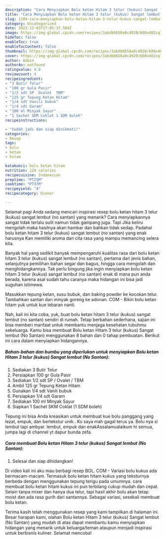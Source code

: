 ```yaml
---
description: "Cara Menyiapkan Bolu ketan Hitam 3 telur (kukus) Sangat lembut (No Santan){ yang Enak Banget,  Menu Buat lebaran"
title: "Cara Menyiapkan Bolu ketan Hitam 3 telur (kukus) Sangat lembut (No Santan){ yang Enak Banget,  Menu Buat lebaran"
slug: 1104-cara-menyiapkan-bolu-ketan-hitam-3-telur-kukus-sangat-lembut-no-santan-yang-enak-banget-menu-buat-lebaran
category: Uncategorized
date: 2022-12-03T17:05:37.504Z
image: https://img-global.cpcdn.com/recipes/3abdb8658a0c4920/680x482cq70/bolu-ketan-hitam-3-telur-kukus-sangat-lembut-no-santan-foto-resep-utama.jpg
hideToc: false
enableToc: true
enableTocContent: false
thumbnail: https://img-global.cpcdn.com/recipes/3abdb8658a0c4920/680x482cq70/bolu-ketan-hitam-3-telur-kukus-sangat-lembut-no-santan-foto-resep-utama.jpg
cover: https://img-global.cpcdn.com/recipes/3abdb8658a0c4920/680x482cq70/bolu-ketan-hitam-3-telur-kukus-sangat-lembut-no-santan-foto-resep-utama.jpg
author: Admin
authorAv: notfound
ratingvalue: 4.8
reviewcount: 4
recipeingredient:
- "3 Butir Telur"
- "100 gr Gula Pasir"
- "1/2 sdt SP  Ovalet  TBM"
- "125 gr Tepung Ketan Hitam"
- "1/4 sdt Vanili bubuk"
- "1/4 sdt Garam"
- "100 ml Minyak Sayur"
- "1 Sachet SKM Coklat 1 SDM boleh"
recipeinstructions:

- "Sudah jadi dan siap dinikmati!"
categories:
- Resep
tags:
- bolu
- ketan
- hitam

katakunci: bolu ketan hitam 
nutrition: 129 calories
recipecuisine: Indonesian
preptime: "PT25M"
cooktime: "PT37M"
recipeyield: "4"
recipecategory: Dinner

---
```



Selamat pagi Anda sedang mencari inspirasi resep bolu ketan hitam 3 telur (kukus) sangat lembut (no santan) yang menarik? Cara menyiapkannya sangat tidak terlalu sulit namun tidak gampang juga. Tapi Jika keliru mengolah maka hasilnya akan hambar dan bahkan tidak sedap. Padahal bolu ketan hitam 3 telur (kukus) sangat lembut (no santan) yang enak harusnya Kan memiliki aroma dan cita rasa yang mampu memancing selera kita.


Banyak hal yang sedikit banyak mempengaruhi kualitas rasa dari bolu ketan hitam 3 telur (kukus) sangat lembut (no santan), pertama dari jenis bahan, selanjutnya pemilihan bahan segar dan bagus, hingga cara mengolah dan menghidangkannya. Tak perlu bingung jika ingin menyiapkan bolu ketan hitam 3 telur (kukus) sangat lembut (no santan) enak di mana pun anda berada, karena asal sudah tahu caranya maka hidangan ini bisa jadi suguhan istimewa.

Masukkan tepung ketan, susu bubuk, dan baking powder ke kocokan telur. Tambahkan santan dan minyak goreng ke adonan. COM - Bikin bolu ketan hitam yuk untuk kue lebaran nanti.


Nah, kali ini kita coba, yuk, buat bolu ketan hitam 3 telur (kukus) sangat lembut (no santan) sendiri di rumah. Tetap berbahan sederhana, sajian ini bisa memberi manfaat untuk membantu menjaga kesehatan tubuhmu sekeluarga. Kamu bisa membuat Bolu ketan Hitam 3 telur (kukus) Sangat lembut (No Santan) menggunakan 8 bahan dan 0 tahap pembuatan. Berikut ini cara dalam menyiapkan hidangannya.

<!--inarticleads1-->

##### Bahan-bahan dan bumbu yang diperlukan untuk menyiapkan Bolu ketan Hitam 3 telur (kukus) Sangat lembut (No Santan):

1. Sediakan 3 Butir Telur
1. Persiapkan 100 gr Gula Pasir
1. Sediakan 1/2 sdt SP / Ovalet / TBM
1. Ambil 125 gr Tepung Ketan Hitam
1. Gunakan 1/4 sdt Vanili bubuk
1. Persiapkan 1/4 sdt Garam
1. Sediakan 100 ml Minyak Sayur
1. Siapkan 1 Sachet SKM Coklat (1 SDM boleh)


Tepung ini bisa Anda kreasikan untuk membuat kue bolu panggang yang lezat, empuk, dan bertekstur unik.. Ko saya mah gagal terus ya. Bolu nya si lembut tapi ambyar. lembut, empuk dan enakAssalamualaikum hi semua, jumpa lagi di channel yt dapur bunda zefa. 

<!--inarticleads2-->

##### Cara membuat Bolu ketan Hitam 3 telur (kukus) Sangat lembut (No Santan):


1. Selesai dan siap dihidangkan!

Di video kali ini aku mau berbagi resep BOL. COM - Variasi bolu kukus ada bermacam-macam. Termasuk bolu ketan hitam kukus yang teksturnya berbeda dengan menggunakan tepung terigu pada umumnya. cara membuat bolu ketan hitam kukus ini pun terbilang cukup mudah dan cepat. Selain tanpa mixer dan hanya dua telur, tapi hasil akhir bolu akan tetap moist dan ada rasa gurih dari santannya. Sebagai variasi, sesekali membuat bolu ketan. 

Terima kasih telah menggunakan resep yang kami tampilkan di halaman ini. Besar harapan kami, olahan Bolu ketan Hitam 3 telur (kukus) Sangat lembut (No Santan) yang mudah di atas dapat membantu kamu menyiapkan hidangan yang menarik untuk keluarga/teman ataupun menjadi inspirasi untuk berbisnis kuliner. Selamat mencoba!
